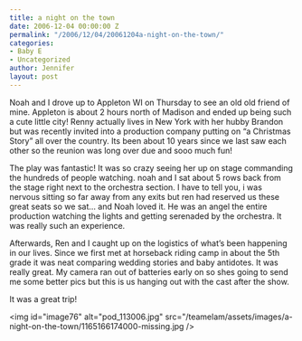 ```yaml
---
title: a night on the town
date: 2006-12-04 00:00:00 Z
permalink: "/2006/12/04/20061204a-night-on-the-town/"
categories:
- Baby E
- Uncategorized
author: Jennifer
layout: post
---
```


Noah and I drove up to Appleton WI on Thursday to see an old old friend of mine. Appleton is about 2 hours north of Madison and ended up being such a cute little city! Renny actually lives in New York with her hubby Brandon but was recently invited into a production company putting on &#8220;a Christmas Story&#8221; all over the country. Its been about 10 years since we last saw each other so the reunion was long over due and sooo much fun!

The play was fantastic! It was so crazy seeing her up on stage commanding the hundreds of people watching. noah and I sat about 5 rows back from the stage right next to the orchestra section. I have to tell you, i was nervous sitting so far away from any exits but ren had reserved us these great seats so we sat&#8230; and Noah loved it. He was an angel the entire production watching the lights and getting serenaded by the orchestra. It was really such an experience.

Afterwards, Ren and I caught up on the logistics of what&#8217;s been happening in our lives. Since we first met at horseback riding camp in about the 5th grade it was neat comparing wedding stories and baby antidotes. It was really great. My camera ran out of batteries early on so shes going to send me some better pics but this is us hanging out with the cast after the show.

It was a great trip!

<img id="image76" alt="pod_113006.jpg" src="/teamelam/assets/images/a-night-on-the-town/1165166174000-missing.jpg />
